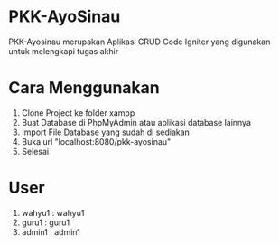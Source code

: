 # PKK-AyoSinau

PKK-Ayosinau merupakan Aplikasi CRUD Code Igniter yang digunakan untuk melengkapi tugas akhir

# Cara Menggunakan

1. Clone Project ke folder xampp
2. Buat Database di PhpMyAdmin atau aplikasi database lainnya
3. Import File Database yang sudah di sediakan
4. Buka url "localhost:8080/pkk-ayosinau"
5. Selesai

# User
1. wahyu1 : wahyu1
2. guru1 : guru1
3. admin1 : admin1